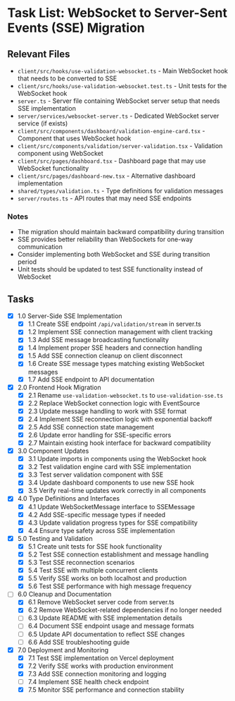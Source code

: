 # Task List: WebSocket to Server-Sent Events (SSE) Migration

## Relevant Files

- `client/src/hooks/use-validation-websocket.ts` - Main WebSocket hook that needs to be converted to SSE
- `client/src/hooks/use-validation-websocket.test.ts` - Unit tests for the WebSocket hook
- `server.ts` - Server file containing WebSocket server setup that needs SSE implementation
- `server/services/websocket-server.ts` - Dedicated WebSocket server service (if exists)
- `client/src/components/dashboard/validation-engine-card.tsx` - Component that uses WebSocket hook
- `client/src/components/validation/server-validation.tsx` - Validation component using WebSocket
- `client/src/pages/dashboard.tsx` - Dashboard page that may use WebSocket functionality
- `client/src/pages/dashboard-new.tsx` - Alternative dashboard implementation
- `shared/types/validation.ts` - Type definitions for validation messages
- `server/routes.ts` - API routes that may need SSE endpoints

### Notes

- The migration should maintain backward compatibility during transition
- SSE provides better reliability than WebSockets for one-way communication
- Consider implementing both WebSocket and SSE during transition period
- Unit tests should be updated to test SSE functionality instead of WebSocket

## Tasks

- [x] 1.0 Server-Side SSE Implementation
  - [x] 1.1 Create SSE endpoint `/api/validation/stream` in server.ts
  - [x] 1.2 Implement SSE connection management with client tracking
  - [x] 1.3 Add SSE message broadcasting functionality
  - [x] 1.4 Implement proper SSE headers and connection handling
  - [x] 1.5 Add SSE connection cleanup on client disconnect
  - [x] 1.6 Create SSE message types matching existing WebSocket messages
  - [x] 1.7 Add SSE endpoint to API documentation

- [x] 2.0 Frontend Hook Migration
  - [x] 2.1 Rename `use-validation-websocket.ts` to `use-validation-sse.ts`
  - [x] 2.2 Replace WebSocket connection logic with EventSource
  - [x] 2.3 Update message handling to work with SSE format
  - [x] 2.4 Implement SSE reconnection logic with exponential backoff
  - [x] 2.5 Add SSE connection state management
  - [x] 2.6 Update error handling for SSE-specific errors
  - [x] 2.7 Maintain existing hook interface for backward compatibility

- [x] 3.0 Component Updates
  - [x] 3.1 Update imports in components using the WebSocket hook
  - [x] 3.2 Test validation engine card with SSE implementation
  - [x] 3.3 Test server validation component with SSE
  - [x] 3.4 Update dashboard components to use new SSE hook
  - [x] 3.5 Verify real-time updates work correctly in all components

- [x] 4.0 Type Definitions and Interfaces
  - [x] 4.1 Update WebSocketMessage interface to SSEMessage
  - [x] 4.2 Add SSE-specific message types if needed
  - [x] 4.3 Update validation progress types for SSE compatibility
  - [x] 4.4 Ensure type safety across SSE implementation

- [x] 5.0 Testing and Validation
  - [x] 5.1 Create unit tests for SSE hook functionality
  - [x] 5.2 Test SSE connection establishment and message handling
  - [x] 5.3 Test SSE reconnection scenarios
  - [x] 5.4 Test SSE with multiple concurrent clients
  - [x] 5.5 Verify SSE works on both localhost and production
  - [x] 5.6 Test SSE performance with high message frequency

- [ ] 6.0 Cleanup and Documentation
  - [x] 6.1 Remove WebSocket server code from server.ts
  - [x] 6.2 Remove WebSocket-related dependencies if no longer needed
  - [ ] 6.3 Update README with SSE implementation details
  - [ ] 6.4 Document SSE endpoint usage and message formats
  - [ ] 6.5 Update API documentation to reflect SSE changes
  - [ ] 6.6 Add SSE troubleshooting guide

- [x] 7.0 Deployment and Monitoring
  - [x] 7.1 Test SSE implementation on Vercel deployment
  - [x] 7.2 Verify SSE works with production environment
  - [x] 7.3 Add SSE connection monitoring and logging
  - [ ] 7.4 Implement SSE health check endpoint
  - [x] 7.5 Monitor SSE performance and connection stability
